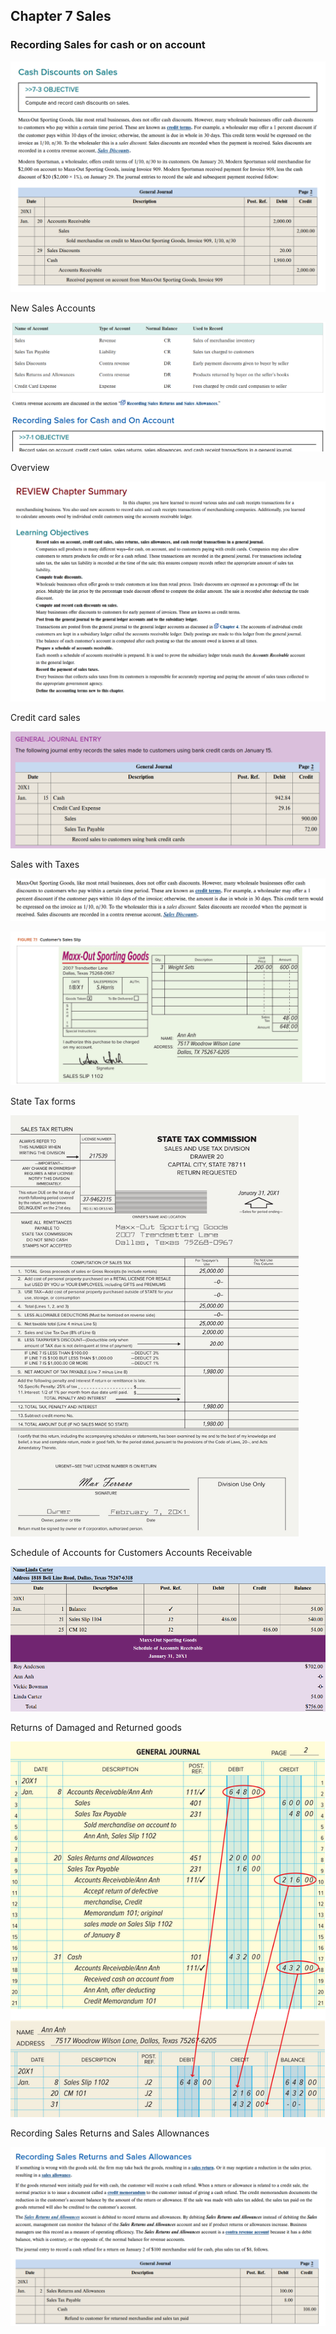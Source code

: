 ## Chapter 7 Sales

### Recording Sales for cash or on account

![](/assets/mc-graw-accounting-course/chap7.pix/cash.discounts.on.sales.png)


New Sales Accounts   

![](/assets/mc-graw-accounting-course/chap7.pix/chap7.1.png)


Overview

![](/assets/mc-graw-accounting-course/chap7.pix/chap7.review.png)


Credit card sales

![](/assets/mc-graw-accounting-course/chap7.pix/credit.card.sales.transactions.png)


Sales with Taxes

![](/assets/mc-graw-accounting-course/chap7.pix/credit.terms.sales.discounbt.definitions.png)

![](/assets/mc-graw-accounting-course/chap7.pix/customer.sales.slip.png)


State Tax forms

![](/assets/mc-graw-accounting-course/chap7.pix/sales.taxes.state.form.png)



Schedule of Accounts for Customers Accounts Receivable

![](/assets/mc-graw-accounting-course/chap7.pix/schedule.of.accounts.receivable.7.5.png)


Returns of Damaged and Returned goods

![](/assets/mc-graw-accounting-course/chap7.pix/account.customer.balance.ledger.png)


Recording Sales Returns and Sales Allownances


![](/assets/mc-graw-accounting-course/chap7.pix/recording.sales.returns.allowances.png)


















































